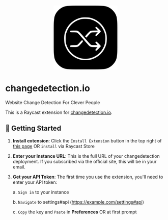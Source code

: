 <p align="center">
    <img src="./assets/changedetection.png" width="200" height="200" />
</p>

# changedetection.io

Website Change Detection For Clever People

This is a Raycast extension for [changedetection.io](https://changedetection.io/).

## 🚀 Getting Started

1. **Install extension**: Click the `Install Extension` button in the top right of [this page](https://www.raycast.com/xmok/changedetection-io) OR `install` via Raycast Store

2. **Enter your Instance URL**: This is the full URL of your changedetection deployment. If you subscribed via the official site, this will be in your email.

3. **Get your API Token**: The first time you use the extension, you'll need to enter your API token:

    a. `Sign in` to your instance

    b. `Navigate` to settings#api (https://example.com/settings#api)
  
    c. `Copy` the key and `Paste` in **Preferences** OR at first prompt

